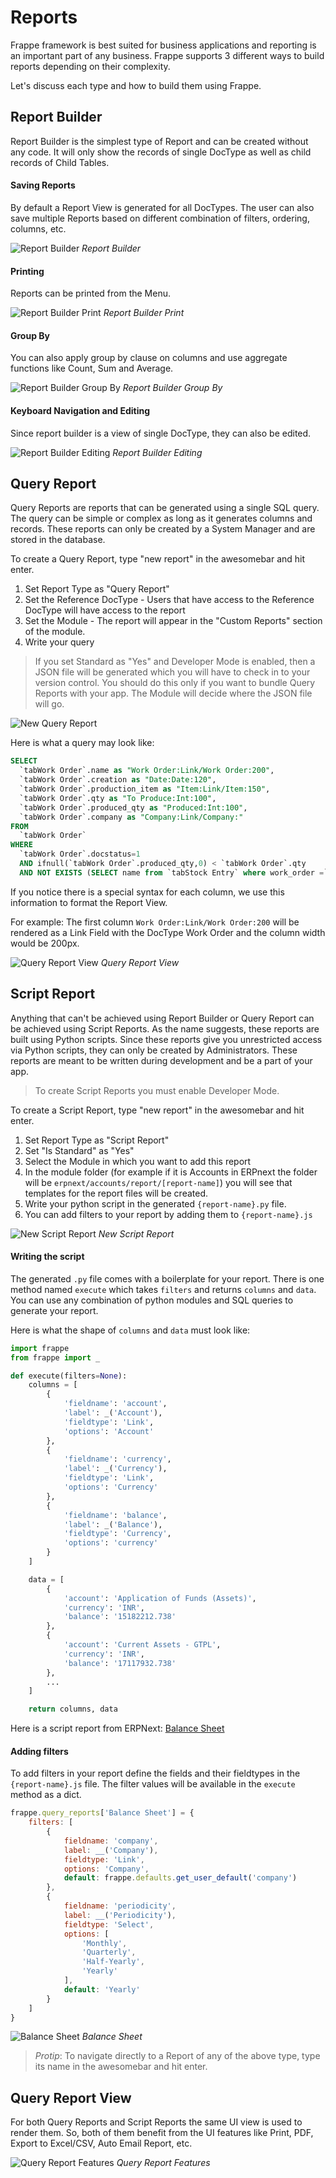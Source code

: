 <!-- base_template: frappe_io/www/frappe/frappe_base.html -->
<!-- add-breadcrumbs -->
# Reports

Frappe framework is best suited for business applications and reporting is an
important part of any business. Frappe supports 3 different ways to build
reports depending on their complexity.

Let's discuss each type and how to build them using Frappe.

## Report Builder

Report Builder is the simplest type of Report and can be created without any
code. It will only show the records of single DocType as well as child records of
Child Tables.

#### Saving Reports

By default a Report View is generated for all DocTypes. The user can also save
multiple Reports based on different combination of filters, ordering, columns,
etc.

![Report Builder](/docs/assets/img/report-builder.gif)
*Report Builder*

#### Printing

Reports can be printed from the Menu.

![Report Builder Print](/docs/assets/img/report-builder-print.gif)
*Report Builder Print*

#### Group By

You can also apply group by clause on columns and use aggregate functions like Count, Sum and Average.

![Report Builder Group By](/docs/assets/img/report-builder-group-by.gif)
*Report Builder Group By*

#### Keyboard Navigation and Editing

Since report builder is a view of single DocType, they can also be edited.

![Report Builder Editing](/docs/assets/img/report-builder-editing.gif)
*Report Builder Editing*

## Query Report

Query Reports are reports that can be generated using a single SQL query. The
query can be simple or complex as long as it generates columns and records.
These reports can only be created by a System Manager and are stored in the database.

To create a Query Report, type "new report" in the awesomebar and hit enter.

1. Set Report Type as "Query Report"
1. Set the Reference DocType - Users that have access to the Reference DocType will have access to the report
1. Set the Module - The report will appear in the "Custom Reports" section of the module.
1. Write your query

> If you set Standard as "Yes" and Developer Mode is enabled, then a JSON file
> will be generated which you will have to check in to your version control. You
> should do this only if you want to bundle Query Reports with your app. The
> Module will decide where the JSON file will go.

![New Query Report](/docs/assets/img/query-report-example-1.png)

Here is what a query may look like:

```sql
SELECT
  `tabWork Order`.name as "Work Order:Link/Work Order:200",
  `tabWork Order`.creation as "Date:Date:120",
  `tabWork Order`.production_item as "Item:Link/Item:150",
  `tabWork Order`.qty as "To Produce:Int:100",
  `tabWork Order`.produced_qty as "Produced:Int:100",
  `tabWork Order`.company as "Company:Link/Company:"
FROM
  `tabWork Order`
WHERE
  `tabWork Order`.docstatus=1
  AND ifnull(`tabWork Order`.produced_qty,0) < `tabWork Order`.qty
  AND NOT EXISTS (SELECT name from `tabStock Entry` where work_order =`tabWork Order`.name)
```

If you notice there is a special syntax for each column, we use this information
to format the Report View.

For example: The first column `Work Order:Link/Work Order:200` will be rendered
as a Link Field with the DocType Work Order and the column width would be 200px.

![Query Report View](/docs/assets/img/query-report-example-2.png)
*Query Report View*

## Script Report

Anything that can't be achieved using Report Builder or Query Report can be
achieved using Script Reports. As the name suggests, these reports are built
using Python scripts. Since these reports give you unrestricted access via
Python scripts, they can only be created by Administrators. These reports are
meant to be written during development and be a part of your app.

> To create Script Reports you must enable Developer Mode.

To create a Script Report, type "new report" in the awesomebar and hit enter.

1. Set Report Type as "Script Report"
1. Set "Is Standard" as "Yes"
1. Select the Module in which you want to add this report
1. In the module folder (for example if it is Accounts in ERPnext the folder
   will be `erpnext/accounts/report/[report-name]`) you will see that templates
   for the report files will be created.
1. Write your python script in the generated `{report-name}.py` file.
1. You can add filters to your report by adding them to `{report-name}.js`

![New Script Report](/docs/assets/img/script-report-example-1.png)
*New Script Report*

#### Writing the script

The generated `.py` file comes with a boilerplate for your report. There is one
method named `execute` which takes `filters` and returns `columns` and `data`.
You can use any combination of python modules and SQL queries to generate your
report.

Here is what the shape of `columns` and `data` must look like:

```py
import frappe
from frappe import _

def execute(filters=None):
	columns = [
		{
			'fieldname': 'account',
			'label': _('Account'),
			'fieldtype': 'Link',
			'options': 'Account'
		},
		{
			'fieldname': 'currency',
			'label': _('Currency'),
			'fieldtype': 'Link',
			'options': 'Currency'
		},
		{
			'fieldname': 'balance',
			'label': _('Balance'),
			'fieldtype': 'Currency',
			'options': 'currency'
		}
	]

	data = [
		{
			'account': 'Application of Funds (Assets)',
			'currency': 'INR',
			'balance': '15182212.738'
		},
		{
			'account': 'Current Assets - GTPL',
			'currency': 'INR',
			'balance': '17117932.738'
		},
		...
	]

	return columns, data
```

Here is a script report from ERPNext: [Balance Sheet](https://github.com/frappe/erpnext/blob/develop/erpnext/accounts/report/balance_sheet/balance_sheet.py)

#### Adding filters

To add filters in your report define the fields and their fieldtypes in the
`{report-name}.js` file. The filter values will be available in the `execute`
method as a dict.

```js
frappe.query_reports['Balance Sheet'] = {
	filters: [
		{
			fieldname: 'company',
			label: __('Company'),
			fieldtype: 'Link',
			options: 'Company',
			default: frappe.defaults.get_user_default('company')
		},
		{
			fieldname: 'periodicity',
			label: __('Periodicity'),
			fieldtype: 'Select',
			options: [
				'Monthly',
				'Quarterly',
				'Half-Yearly',
				'Yearly'
			],
			default: 'Yearly'
		}
	]
}
```

![Balance Sheet](/docs/assets/img/script-report-example-2.png)
*Balance Sheet*

> *Protip*: To navigate directly to a Report of any of the above type, type its
> name in the awesomebar and hit enter.

## Query Report View

For both Query Reports and Script Reports the same UI view is used to render
them. So, both of them benefit from the UI features like Print, PDF, Export to
Excel/CSV, Auto Email Report, etc.

![Query Report Features](/docs/assets/img/query-report-view.png)
*Query Report Features*
